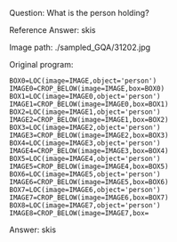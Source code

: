 Question: What is the person holding?

Reference Answer: skis

Image path: ./sampled_GQA/31202.jpg

Original program:

```
BOX0=LOC(image=IMAGE,object='person')
IMAGE0=CROP_BELOW(image=IMAGE,box=BOX0)
BOX1=LOC(image=IMAGE0,object='person')
IMAGE1=CROP_BELOW(image=IMAGE0,box=BOX1)
BOX2=LOC(image=IMAGE1,object='person')
IMAGE2=CROP_BELOW(image=IMAGE1,box=BOX2)
BOX3=LOC(image=IMAGE2,object='person')
IMAGE3=CROP_BELOW(image=IMAGE2,box=BOX3)
BOX4=LOC(image=IMAGE3,object='person')
IMAGE4=CROP_BELOW(image=IMAGE3,box=BOX4)
BOX5=LOC(image=IMAGE4,object='person')
IMAGE5=CROP_BELOW(image=IMAGE4,box=BOX5)
BOX6=LOC(image=IMAGE5,object='person')
IMAGE6=CROP_BELOW(image=IMAGE5,box=BOX6)
BOX7=LOC(image=IMAGE6,object='person')
IMAGE7=CROP_BELOW(image=IMAGE6,box=BOX7)
BOX8=LOC(image=IMAGE7,object='person')
IMAGE8=CROP_BELOW(image=IMAGE7,box=
```
Answer: skis


